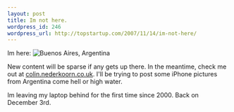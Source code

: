 ```yaml
--- 
layout: post
title: Im not here.
wordpress_id: 246
wordpress_url: http://topstartup.com/2007/11/14/im-not-here/
---
```

Im here:
<img src="http://img229.imageshack.us/img229/6881/zz1abc5161ob7.jpg" alt="Buenos Aires, Argentina" />

New content will be sparse if any gets up there. In the meantime, check me out at <a href="http://colin.nederkoorn.co.uk">colin.nederkoorn.co.uk</a>. I'll be trying to post some iPhone pictures from Argentina come hell or high water.

Im leaving my laptop behind for the first time since 2000. Back on December 3rd.

